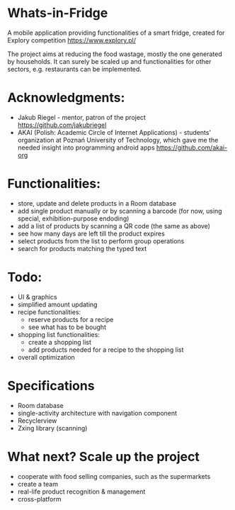 # Whats-in-Fridge

A mobile application providing functionalities of a smart fridge, created for Explory competition https://www.explory.pl/

The project aims at reducing the food wastage, mostly the one generated by households. It can surely be scaled up and functionalities for other sectors, e.g. restaurants can be implemented.

# Acknowledgments:
- Jakub Riegel - mentor, patron of the project https://github.com/jakubriegel
- AKAI (Polish: Academic Circle of Internet Applications) - students' organization at Poznań University of Technology, which gave me the needed insight into programming android apps https://github.com/akai-org

# Functionalities:
- store, update and delete products in a Room database
- add single product manually or by scanning a barcode (for now, using special, exhibition-purpose endoding)
- add a list of products by scanning a QR code (the same as above)
- see how many days are left till the product expires
- select products from the list to perform group operations
- search for products matching the typed text

# Todo:
- UI & graphics
- simplified amount updating
- recipe functionalities:
   - reserve products for a recipe
   - see what has to be bought
- shopping list functionalities:
   - create a shopping list
   - add products needed for a recipe to the shopping list
- overall optimization

# Specifications
- Room database
- single-activity architecture with navigation component
- Recyclerview
- Zxing library (scanning)

# What next? Scale up the project
- cooperate with food selling companies, such as the supermarkets
- create a team
- real-life product recognition & management
- cross-platform
